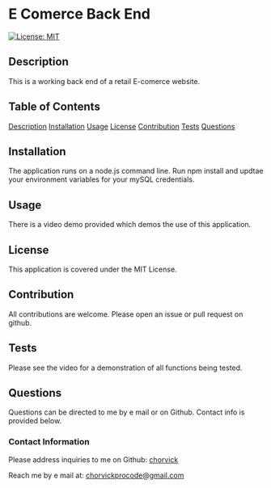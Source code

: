 # E Comerce Back End

[![License: MIT](https://img.shields.io/badge/License-MIT-yellow.svg)](https://opensource.org/licenses/MIT)

## Description

This is a working back end of a retail E-comerce website.

## Table of Contents

[Description](#description)
[Installation](#installation)
[Usage](#usage)
[License](#license)
[Contribution](#contribution)
[Tests](#tests)
[Questions](#questions)

## Installation

The application runs on a node.js command line. Run npm install and updtae your environment variables for your mySQL credentials.

## Usage

There is a video demo provided which demos the use of this application.

## License

This application is covered under the MIT License.

## Contribution

All contributions are welcome. Please open an issue or pull request on github.

## Tests

Please see the video for a demonstration of all functions being tested.

## Questions

Questions can be directed to me by e mail or on Github. Contact info is provided below.

### Contact Information

Please address inquiries to me on Github: [chorvick](https://github.com/chorvick)

Reach me by e mail at: chorvickprocode@gmail.com
